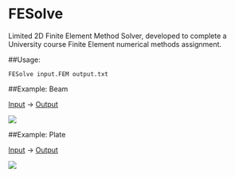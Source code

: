 FESolve
=======

Limited 2D Finite Element Method Solver, developed to complete a University course Finite Element numerical methods assignment.

##Usage:
```
FESolve input.FEM output.txt
```

##Example: Beam

[Input](https://raw.githubusercontent.com/sleutho/FESolve/master/Example_Runs/Traeger/4_Elemente.FEM) -> [Output](https://raw.githubusercontent.com/sleutho/FESolve/master/Example_Runs/Traeger/4_Elemente.txt)

![](https://raw.githubusercontent.com/sleutho/FESolve/master/Example_Runs/Traeger/40_Elemente.png)


##Example: Plate

[Input](https://raw.githubusercontent.com/sleutho/FESolve/master/Example_Runs/Scheibe/Scheibe_Dreieck_3Knoten_III.FEM) -> [Output](https://raw.githubusercontent.com/sleutho/FESolve/master/Example_Runs/Scheibe/Scheibe_Dreieck_3Knoten_III.txt)

![](https://raw.githubusercontent.com/sleutho/FESolve/master/Example_Runs/Scheibe/Scheibe.png)
